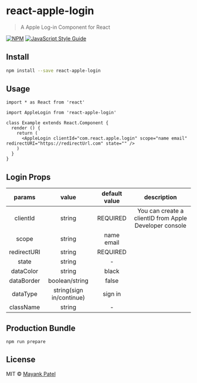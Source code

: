 # react-apple-login

> A Apple Log-in Component for React

[![NPM](https://img.shields.io/npm/v/react-apple-login.svg)](https://www.npmjs.com/package/react-apple-login) [![JavaScript Style Guide](https://img.shields.io/badge/code_style-standard-brightgreen.svg)](https://standardjs.com)

## Install

```bash
npm install --save react-apple-login
```

## Usage

```tsx
import * as React from 'react'

import AppleLogin from 'react-apple-login'

class Example extends React.Component {
  render () {
    return (
      <AppleLogin clientId="com.react.apple.login" scope="name email" redirectURI="https://redirectUrl.com" state="" />
    )
  }
}
```

## Login Props

|    params    |   value  |             default value            |   description    |
|:------------:|:--------:|:------------------------------------:|:----------------:|
|    clientId  |  string  |               REQUIRED               | You can create a clientID from Apple Developer console |
|    scope     |  string  |                   name email                  |                  |
| redirectURI |  string  |                   REQUIRED                  |  |
|     state    |  string  |             -            |                  |
|     dataColor    |  string  |             black            |                  |
|     dataBorder    |  boolean/string  |             false            |                  |
|     dataType    |  string(sign in/continue)  |             sign in            |                  |
|     className    |  string  |             -            |                  |

## Production Bundle
```
npm run prepare
```


## License

MIT © [Mayank Patel](https://github.com/patelmayankce)
